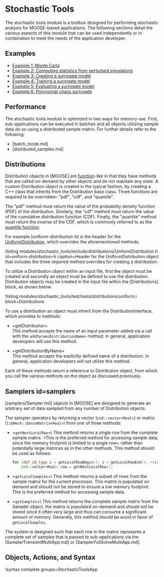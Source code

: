 # Stochastic Tools

The stochastic tools module is a toolbox designed for performing stochastic analysis for MOOSE-based
applications. The following sections detail the various aspects of this module that can be
used independently or in combination to meet the needs of the application developer.

## Examples

- [Example 1: Monte Carlo](/examples/monte_carlo.md)
- [Example 2: Computing statistics from perturbed simulations](/examples/statistics.md)
- [Example 3: Creating a surrogate model](/examples/surrogate_creation.md)
- [Example 4: Training a surrogate model](/examples/surrogate_training.md)
- [Example 5: Evaluating a surrogate model](/examples/surrogate_evaluate.md)
- [Example 6: Polynomial chaos surrogate](/examples/poly_chaos_surrogate.md)

## Performance

The stochastic tools module is optimized in two ways for memory use. First,
sub-applications can be executed in batches and all objects utilizing
sample data do so using a distributed sample matrix. For further details refer to the following:

- [batch_mode.md]
- [distributed_samples.md]

## Distributions

Distribution objects in [MOOSE] are [function](Functions/index.md)-like in that they have methods
that are called on-demand by other objects and do not maintain any state. A custom Distribution
object is created in the typical fashion, by creating a C++ class that inherits from the
Distribution base class. Three functions are required to be overridden: "pdf", "cdf", and "quantile".

The "pdf" method must return the value of the probability density function (PDF) of the
distribution. Similarly, the "cdf" method must return the value of the cumulative distribution
function (CDF). Finally, the "quantile" method must return the inverse of the CDF, which is commonly
referred to as the [quantile function](https://en.wikipedia.org/wiki/Quantile_function).

For example [uniform-distribution-h] is the header for the
[UniformDistribution](/UniformDistribution.md), which overrides the aforementioned
methods.

!listing modules/stochastic_tools/include/distributions/UniformDistribution.h
         id=uniform-distribution-h
         caption=Header for the UniformDistribution object that includes the three required method
                        overrides for creating a distribution.

To utilize a Distribution object within an input file, first the object must be created and secondly
an object must be defined to use the distribution. Distribution objects may be created in the input
file within the [Distributions] block, as shown below.

!listing modules/stochastic_tools/test/tests/distributions/uniform.i block=Distributions

To use a distribution an object must inherit from the DistributionInterface, which provides
to methods:

- +getDistribution+<br>
  This method accepts the name of an input parameter added via a call with the
  `addParam<DistributionName>` method. In general, application developers will use this method.

- +getDistributionByName+<br>
  This method accepts the explicitly defined name of a distribution. In general, application
  developers *will not* utilize this method.

Each of these methods return a reference to Distribution object, from which you call the
various methods on the object as discussed previously.

## Samplers id=samplers

[samplers/Sampler.md] objects in [MOOSE] are designed to generate an arbitrary set of data sampled from
any number of Distribution objects.

The sampler operators by returning a vector (`std::vector<Real>`) or matrix
(`libMesh::DenseMatrix<Real>`) from one of three methods:

- +`getNextLocalRow`+\\
  This method returns a single row from the complete sample matrix. +This is the preferred method for
  accessing sample data, since the memory footprint is limited to a single row+ rather than
  potentially large matrices as in the other methods. This method should be used as follows:

  ```c++
  for (dof_id_type i = getLocalRowBegin(); i < getLocalRowEnd(); ++i)
      std::vector<Real> row = getNextLocalRow();
  ```

- +`getLocalSamples`+\\
  This method returns a subset of rows from the sample matrix for the current processor. This matrix
  is populated on demand and should not be stored to ensure a low memory footprint. This is the
  preferred method for accessing sample data.

- +`getSamples`+\\
  This method returns the complete sample matrix from the Sampler object, the matrix is populated
  on-demand and should not be stored since it often very large and thus can consume a significant
  amount of memory. Generally, this method should be avoid in favor of `getLocalSamples`.

The system is designed such that each row in the matrix represents a complete set of samples that is
passed to sub-applications via the [SamplerTransientMultiApp.md] or [SamplerFullSolveMultiApp.md].

## Objects, Actions, and Syntax

!syntax complete groups=StochasticToolsApp
